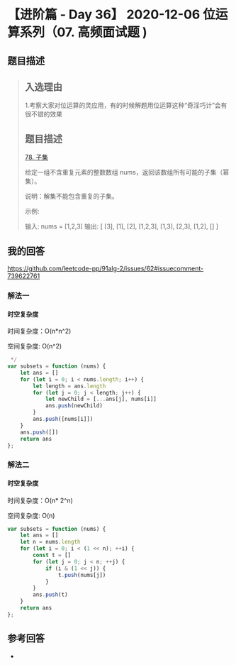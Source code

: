 # 【进阶篇 - Day 36】 2020-12-06 位运算系列（07. 高频面试题 ) 

## 题目描述

> ## 入选理由
>
> 1.考察大家对位运算的灵应用，有的时候解题用位运算这种“奇淫巧计”会有很不错的效果
>
> ## 题目描述
>
> [78. 子集](https://leetcode-cn.com/problems/subsets/)
>
> 给定一组不含重复元素的整数数组 nums，返回该数组所有可能的子集（幂集）。
>
> 说明：解集不能包含重复的子集。
>
> 示例:
>
> 输入: nums = [1,2,3]
> 输出:
> [
> [3],
>  [1],
>  [2],
>  [1,2,3],
>  [1,3],
>  [2,3],
>  [1,2],
>  []
> ]

## 我的回答

https://github.com/leetcode-pp/91alg-2/issues/62#issuecomment-739622761

### 解法一

#### 时空复杂度

时间复杂度：O(n*n^2)

空间复杂度:   O(n^2)

```js
 */
var subsets = function (nums) {
    let ans = []
    for (let i = 0; i < nums.length; i++) {
        let length = ans.length
        for (let j = 0; j < length; j++) {
            let newChild = [...ans[j], nums[i]]
            ans.push(newChild)
        }
        ans.push([nums[i]])
    }
    ans.push([])
    return ans
};
```

### 解法二

#### 时空复杂度

时间复杂度：O(n* 2^n)

空间复杂度:   O(n)



```js
var subsets = function (nums) {
    let ans = []
    let n = nums.length
    for (let i = 0; i < (1 << n); ++i) {
        const t = []
        for (let j = 0; j < n; ++j) {
            if (i & (1 << j)) {
                t.push(nums[j])
            }
        }
        ans.push(t)
    }
    return ans
};
```



## 参考回答

- 
